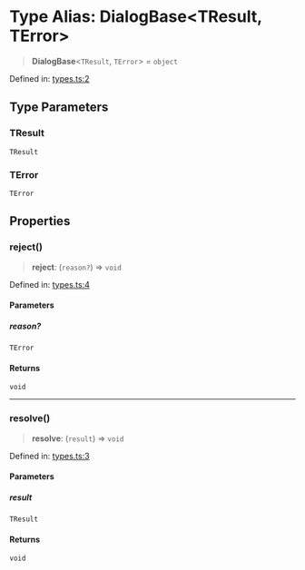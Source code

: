# Type Alias: DialogBase\<TResult, TError\>

> **DialogBase**\<`TResult`, `TError`\> = `object`

Defined in: [types.ts:2](https://github.com/MOhhh-ok/react-dialog-hub/blob/5673faacf88e76b0990b2083c26229d9de0bb4ca/packages/react-dialog-hub/src/types.ts#L2)

## Type Parameters

### TResult

`TResult`

### TError

`TError`

## Properties

### reject()

> **reject**: (`reason?`) => `void`

Defined in: [types.ts:4](https://github.com/MOhhh-ok/react-dialog-hub/blob/5673faacf88e76b0990b2083c26229d9de0bb4ca/packages/react-dialog-hub/src/types.ts#L4)

#### Parameters

##### reason?

`TError`

#### Returns

`void`

***

### resolve()

> **resolve**: (`result`) => `void`

Defined in: [types.ts:3](https://github.com/MOhhh-ok/react-dialog-hub/blob/5673faacf88e76b0990b2083c26229d9de0bb4ca/packages/react-dialog-hub/src/types.ts#L3)

#### Parameters

##### result

`TResult`

#### Returns

`void`
